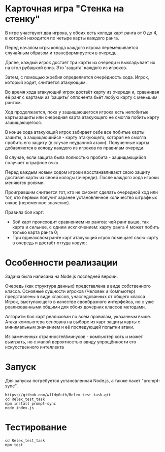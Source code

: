 Карточная игра "Стенка на стенку"
===

В игре участвуют два игрока, у обоих есть колода карт ранга от 0 до 4, в которой находится по четыре карты каждого ранга.

Перед началом игры колода каждого игрока перемешивается случайным образом и трансформируется в очередь.

Далее, каждый игрок достаёт три карты из очереди и выкладывает их на стол рубашкой вниз. Это 'защита' каждого из игроков.

Затем, с помощью жребия определяется очерёдность хода.
Игрок, который ходит, считается атакующим.

Во время хода атакующий игрок достаёт карту из очереди и, сравнивая её ранг с картами из 'защиты' оппонента бьёт любую карту с меньшим рангом.

Ход продолжается, пока у защищающегося игрока есть непобитые карты защиты или очередная карта атакующего не смогла побить карту защищающегося.

В конце хода атакующий игрок забирает себе все побитые карты защиты, а защищающийся - карту атакующего, которая не смогла пробить его защиту (в случае неудачной атаки).
Полученные карты добавляются в колоду каждого из игроков по правилам очереди.

В случае, если защита была полностью пробита - защищающийся получает штрафное очко.

Перед каждым новым ходом игроки восстанавливают свою защиту доставая карты из своей колоды (очереди).
После каждого хода игроки меняются ролями.

Проигравшим считается тот, кто не сможет сделать очередной ход или тот, кто первым получит заранее установленное количество штрафных очков (переменное значение).

Правила боя карт:
 - Бой карт происходит сравнением их рангов: чей ранг выше, так карта и сильнее, с одним исключением: карту ранга 4 может побить только карта ранга 0;
 - При одинаковом ранге карт атакующий игрок помещает свою карту в очередь и достаёт оттуда новую;

Особенности реализации
===

Задача была написана на Node.js последней версии. 

Очередь (как структура данных) представлена в виде собственного класса. Основные сущности игроков (Человек и Компьютер) представлены в виде классов, 
унаследованных от общего класса Игрок, выступающего в качестве своебразного интерфейса, но с уже реализованными общими для обоих дочерних классов методами.

Алгоритм боя карт реализован по всем правилам, указанным выше. Атака компьютера основана на выборе из карт защиты карты с минимальным значением и её последующей
попытки атаки.

Из замеченных странностей/минусов - компьютер хоть и может выиграть, но с малой вероятностью ввиду упрощённости его искусственного интеллекта

Запуск
===

Для запуска потребуется установленная Node.js, а также пакет "prompt-sync".

```
https://github.com/w1ldy0uth/Relex_test_task.git
cd Relex_test_task
npm install prompt-sync
node index.js
```

Тестирование
===
```
cd Relex_test_task
npm test
```

